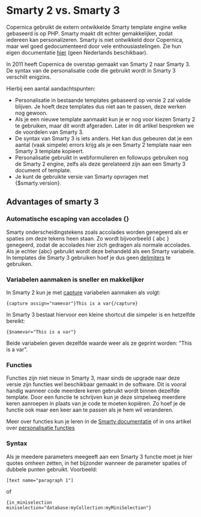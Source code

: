 # Smarty 2 vs. Smarty 3

Copernica gebruikt de extern ontwikkelde Smarty template engine welke 
gebaseerd is op PHP. Smarty maakt dit echter gemakkelijker, zodat iedereen 
kan personalizeren. Smarty is niet ontwikkeld door Copernica, maar wel 
goed gedocumenteerd door vele enthousiastelingen. Zie hun eigen documentatie 
[hier](http://www.smarty.net/docs/en/) (geen Nederlands beschikbaar).

In 2011 heeft Copernica de overstap gemaakt van Smarty 2 naar Smarty 3. 
De syntax van de personalisatie code die gebruikt wordt in Smarty 3 verschilt 
enigzins.

Hierbij een aantal aandachtspunten:

- Personalisatie in bestaande templates gebaseerd op versie 2 zal valide 
blijven. Je hoeft deze templates dus niet aan te passen, deze werken nog 
gewoon.
- Als je een nieuwe template aanmaakt kun je er nog voor kiezen Smarty 2 
te gebruiken, maar dit wordt afgeraden. Later in dit artikel bespreken we 
de voordelen van Smarty 3.
- De syntax van Smarty 3 is iets anders. Het kan dus gebeuren dat je een 
aantal (vaak simpele) errors krijg als je een Smarty 2 template naar een 
Smarty 3 template kopieert.
- Personalisatie gebruikt in webformulieren en followups 
gebruiken nog de Smarty 2 engine, zelfs als deze gerelateerd zijn aan een 
Smarty 3 document of template.
- Je kunt de gebruikte versie van Smarty opvragen met {$smarty.version}.

## Advantages of smarty 3

### Automatische escaping van accolades {}

Smarty onderscheidingstekens zoals accolades worden genegeerd als er 
spaties om deze tekens heen staan. Zo wordt bijvoorbeeld { abc } genegeerd, 
zodat de accolades hier zich gedragen als normale accolades. Als je echter 
{abc} gebruikt wordt deze behandeld als een Smarty variabele. In templates 
die Smarty 3 gebruiken hoef je dus geen [delimiters](personalization-functions-delim) 
te gebruiken.

### Variabelen aanmaken is sneller en makkelijker

In Smarty 2 kun je met [capture](./personalization-functions-capture.md) 
variabelen aanmaken als volgt:

`{capture assign="namevar"}This is a var{/capture}`

In Smarty 3 bestaat hiervoor een kleine shortcut die simpeler is en 
hetzelfde bereikt:

`{$namevar="This is a var"}`

Beide variabelen geven dezelfde waarde weer als ze geprint worden: "This is a var".

### Functies

Functies zijn niet nieuw in Smarty 3, maar sinds de upgrade naar deze 
versie zijn functies wel beschikbaar gemaakt in de software. Dit is 
vooral handig wanneer code meerdere keren gebruikt wordt binnen dezelfde 
template. Door een functie te schrijven kun je deze simpelweg meerdere 
keren aanroepen in plaats van je code te moeten kopiëren. Zo hoef je 
de functie ook maar een keer aan te passen als je hem wil veranderen. 

Meer over functies kun je leren in de [Smarty documentatie](http://www.smarty.net/docs/en/) 
of in ons artikel over [personalisatie functies](./publisher-personalization-functions.md)

### Syntax

Als je meedere parameters meegeeft aan een Smarty 3 functie moet je hier 
quotes omheen zetten, in het bijzonder wanneer de parameter spaties of 
dubbele punten gebruikt. Voorbeeld:

`[text name="paragraph 1"]`

of

`{in_miniselection miniselection="database:myCollection:myMiniSelection"}`
